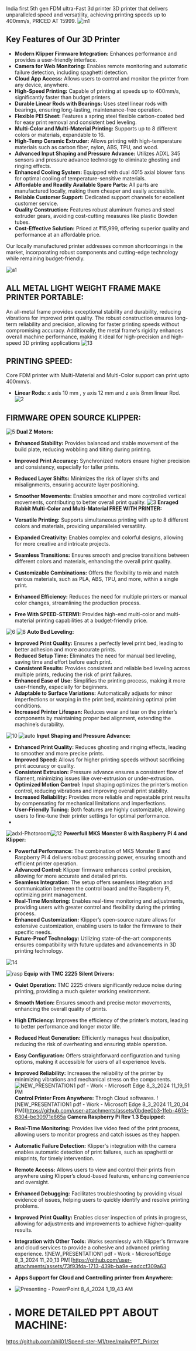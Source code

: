 India first 5th gen FDM ultra-Fast 3d printer 3D printer that delivers unparalleled speed and versatility, achieving printing speeds up to 400mm/s, PRICED AT 15999.
![m1](https://github.com/user-attachments/assets/c3cc1905-533c-49b3-9354-f9d8f00648f5)

## Key Features of Our 3D Printer

- **Modern Klipper Firmware Integration:** Enhances performance and provides a user-friendly interface.
- **Camera for Web Monitoring:** Enables remote monitoring and automatic failure detection, including spaghetti detection.
- **Cloud App Access:** Allows users to control and monitor the printer from any device, anywhere.
- **High-Speed Printing:** Capable of printing at speeds up to 400mm/s, significantly faster than budget printers.
- **Durable Linear Rods with Bearings:** Uses steel linear rods with bearings, ensuring long-lasting, maintenance-free operation.
- **Flexible PEI Sheet:** Features a spring steel flexible carbon-coated bed for easy print removal and consistent bed leveling.
- **Multi-Color and Multi-Material Printing:** Supports up to 8 different colors or materials, expandable to 16.
- **High-Temp Ceramic Extruder:** Allows printing with high-temperature materials such as carbon fiber, nylon, ABS, TPU, and wood.
- **Advanced Input Shaping and Pressure Advance:** Utilizes ADXL 345 sensors and pressure advance technology to eliminate ghosting and ringing effects.
- **Enhanced Cooling System:** Equipped with dual 4015 axial blower fans for optimal cooling of temperature-sensitive materials.
- **Affordable and Readily Available Spare Parts:** All parts are manufactured locally, making them cheaper and easily accessible.
- **Reliable Customer Support:** Dedicated support channels for excellent customer service.
- **Quality Construction:** Features robust aluminum frames and steel extruder gears, avoiding cost-cutting measures like plastic Bowden tubes.
- **Cost-Effective Solution:** Priced at ₹15,999, offering superior quality and performance at an affordable price.

Our locally manufactured printer addresses common shortcomings in the market, incorporating robust components and cutting-edge technology while remaining budget-friendly.


![a1](https://github.com/user-attachments/assets/9335e706-0ef0-4d1a-83d2-29ad2fab7455)

## ALL METAL LIGHT WEIGHT FRAME MAKE PRINTER PORTABLE:
An all-metal frame provides exceptional stability and durability, reducing vibrations for improved print quality. The robust construction ensures long-term reliability and precision, allowing for faster printing speeds without compromising accuracy. Additionally, the metal frame's rigidity enhances overall machine performance, making it ideal for high-precision and high-speed 3D printing applications
![13](https://github.com/user-attachments/assets/ed56b0a7-1a64-4300-b210-a1f56b329a8a)
## PRINTING SPEED:
Core FDM printer with Multi-Material and Multi-Color support can print upto 400mm/s.
- **Linear Rods:** x axis 10 mm , y axis 12 mm and z axis 8mm linear Rod.
![2](https://github.com/user-attachments/assets/04b77a31-8c9e-4c3b-a640-775e3d73d35c)
## FIRMWARE OPEN SOURCE KLIPPER:

![5](https://github.com/user-attachments/assets/ce0798b7-a3f8-4ad3-b9dc-914d8db09e16)
**Dual Z Motors:**

- **Enhanced Stability:** Provides balanced and stable movement of the build plate, reducing wobbling and tilting during printing.
- **Improved Print Accuracy:** Synchronized motors ensure higher precision and consistency, especially for taller prints.
- **Reduced Layer Shifts:** Minimizes the risk of layer shifts and misalignments, ensuring accurate layer positioning.
- **Smoother Movements:** Enables smoother and more controlled vertical movements, contributing to better overall print quality.
![3](https://github.com/user-attachments/assets/bc4a548a-0e2d-453c-95dd-14914ab0f2f1)
**Enraged Rabbit Multi-Color and Multi-Material FREE WITH PRINTER:**

- **Versatile Printing:** Supports simultaneous printing with up to 8 different colors and materials, providing unparalleled versatility.
- **Expanded Creativity:** Enables complex and colorful designs, allowing for more creative and intricate projects.
- **Seamless Transitions:** Ensures smooth and precise transitions between different colors and materials, enhancing the overall print quality.
- **Customizable Combinations:** Offers the flexibility to mix and match various materials, such as PLA, ABS, TPU, and more, within a single print.
- **Enhanced Efficiency:** Reduces the need for multiple printers or manual color changes, streamlining the production process.
- **Free With SPEED-STERM1:** Provides high-end multi-color and multi-material printing capabilities at a budget-friendly price.


![6](https://github.com/user-attachments/assets/aabe64a0-ffc6-4f50-bd82-88ca0238cfd2)
![8](https://github.com/user-attachments/assets/b084a5ad-30c2-43a9-94e9-397e972abe63)
**Auto Bed Leveling:**

- **Improved Print Quality:** Ensures a perfectly level print bed, leading to better adhesion and more accurate prints.
- **Reduced Setup Time:** Eliminates the need for manual bed leveling, saving time and effort before each print.
- **Consistent Results:** Provides consistent and reliable bed leveling across multiple prints, reducing the risk of print failures.
- **Enhanced Ease of Use:** Simplifies the printing process, making it more user-friendly, especially for beginners.
- **Adaptable to Surface Variations:** Automatically adjusts for minor imperfections or warping in the print bed, maintaining optimal print conditions.
- **Increased Printer Lifespan:** Reduces wear and tear on the printer’s components by maintaining proper bed alignment, extending the machine’s durability.

![10](https://github.com/user-attachments/assets/5d9cee4b-a7f8-4f39-aace-fea62cced835)
![auto](https://github.com/user-attachments/assets/dc68c053-deb3-4151-ab00-5f798dd1e8d4)
**Input Shaping and Pressure Advance:**

- **Enhanced Print Quality:** Reduces ghosting and ringing effects, leading to smoother and more precise prints.
- **Improved Speed:** Allows for higher printing speeds without sacrificing print accuracy or quality.
- **Consistent Extrusion:** Pressure advance ensures a consistent flow of filament, minimizing issues like over-extrusion or under-extrusion.
- **Optimized Motion Control:** Input shaping optimizes the printer’s motion control, reducing vibrations and improving overall print stability.
- **Increased Reliability:** Provides more reliable and repeatable print results by compensating for mechanical limitations and imperfections.
- **User-Friendly Tuning:** Both features are highly customizable, allowing users to fine-tune their printer settings for optimal performance.
- 
![adxl-Photoroom](https://github.com/user-attachments/assets/1ad99ed4-82cf-45c1-85b9-eab6eadec07a)![12](https://github.com/user-attachments/assets/1c812c26-e4d9-4d4f-8182-6e08471543d9)
**Powerfull MKS Monster 8 with Raspberry Pi 4 and Klipper:**

- **Powerful Performance:** The combination of MKS Monster 8 and Raspberry Pi 4 delivers robust processing power, ensuring smooth and efficient printer operation.
- **Advanced Control:** Klipper firmware enhances control precision, allowing for more accurate and detailed prints.
- **Seamless Integration:** The setup offers seamless integration and communication between the control board and the Raspberry Pi, optimizing print management.
- **Real-Time Monitoring:** Enables real-time monitoring and adjustments, providing users with greater control and flexibility during the printing process.
- **Enhanced Customization:** Klipper’s open-source nature allows for extensive customization, enabling users to tailor the firmware to their specific needs.
- **Future-Proof Technology:** Utilizing state-of-the-art components ensures compatibility with future updates and advancements in 3D printing technology.


![14](https://github.com/user-attachments/assets/e514cd93-2b30-48f7-aa3c-86bd8f638e94)

![rasp](https://github.com/user-attachments/assets/998ec85c-f3b4-4b84-a8b9-7f711a08c624)
**Equip with TMC 2225 Silent Drivers:**

- **Quiet Operation:** TMC 2225 drivers significantly reduce noise during printing, providing a much quieter working environment.
- **Smooth Motion:** Ensures smooth and precise motor movements, enhancing the overall quality of prints.
- **High Efficiency:** Improves the efficiency of the printer’s motors, leading to better performance and longer motor life.
- **Reduced Heat Generation:** Efficiently manages heat dissipation, reducing the risk of overheating and ensuring stable operation.
- **Easy Configuration:** Offers straightforward configuration and tuning options, making it accessible for users of all experience levels.
- **Improved Reliability:** Increases the reliability of the printer by minimizing vibrations and mechanical stress on the components.
![NEW_PRESENTATION1 pdf - Work - Microsoft​ Edge 8_3_2024 11_19_51 PM](https://github.com/user-attachments/assets/e01d3d01-8901-45cb-9e20-c72645a0ee23)
**Control Printer From Anywhere:** Throgh Cloud softwares.
![NEW_PRESENTATION1 pdf - Work - Microsoft​ Edge 8_3_2024 11_20_04 PM](https://github.com/user-attachments/assets/0bdee0b3-1feb-4613-8304-be30971e865a
**Camera Raspberry Pi Rev 1.3 Equipped:**

- **Real-Time Monitoring:** Provides live video feed of the print process, allowing users to monitor progress and catch issues as they happen.
- **Automatic Failure Detection:** Klipper's integration with the camera enables automatic detection of print failures, such as spaghetti or misprints, for timely intervention.
- **Remote Access:** Allows users to view and control their prints from anywhere using Klipper’s cloud-based features, enhancing convenience and oversight.
- **Enhanced Debugging:** Facilitates troubleshooting by providing visual evidence of issues, helping users to quickly identify and resolve printing problems.
- **Improved Print Quality:** Enables closer inspection of prints in progress, allowing for adjustments and improvements to achieve higher-quality results.
- **Integration with Other Tools:** Works seamlessly with Klipper's firmware and cloud services to provide a cohesive and advanced printing experience.
![NEW_PRESENTATION1 pdf - Work - Microsoft​ Edge 8_3_2024 11_20_13 PM](https://github.com/user-attachments/assets/73f93fda-1713-439b-ba9e-eadccf309a63
- **Apps Support for Cloud and Controlling printer from Anywhere:**
- ![Presenting - PowerPoint 8_4_2024 1_19_43 AM](https://github.com/user-attachments/assets/dfde5983-fd69-4eb1-8711-839d7a1eca0c)

- # MORE DETAILED PPT ABOUT MACHINE:
https://github.com/ahil01/Speed-ster-M1/tree/main/PPT_Printer



